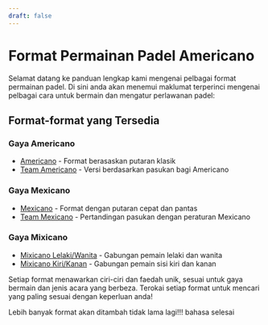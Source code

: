 ```yaml
---
draft: false
---
```


# Format Permainan Padel Americano

Selamat datang ke panduan lengkap kami mengenai pelbagai format permainan padel. Di sini anda akan menemui maklumat terperinci mengenai pelbagai cara untuk bermain dan mengatur perlawanan padel:

## Format-format yang Tersedia

### Gaya Americano
- [Americano](/ms/americano) - Format berasaskan putaran klasik
- [Team Americano](/ms/team-americano) - Versi berdasarkan pasukan bagi Americano

### Gaya Mexicano
- [Mexicano](/ms/mexicano) - Format dengan putaran cepat dan pantas
- [Team Mexicano](/ms/team-mexicano) - Pertandingan pasukan dengan peraturan Mexicano

### Gaya Mixicano
- [Mixicano Lelaki/Wanita](/ms/mixicano) - Gabungan pemain lelaki dan wanita
- [Mixicano Kiri/Kanan](/ms/mixicano) - Gabungan pemain sisi kiri dan kanan

Setiap format menawarkan ciri-ciri dan faedah unik, sesuai untuk gaya bermain dan jenis acara yang berbeza. Terokai setiap format untuk mencari yang paling sesuai dengan keperluan anda!

Lebih banyak format akan ditambah tidak lama lagi!!! bahasa selesai